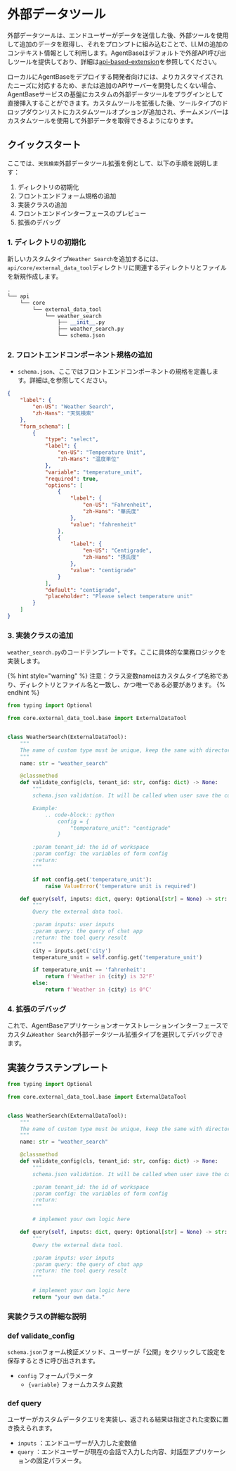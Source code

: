 # 外部データツール

外部データツールは、エンドユーザーがデータを送信した後、外部ツールを使用して追加のデータを取得し、それをプロンプトに組み込むことで、LLMの追加のコンテキスト情報として利用します。AgentBaseはデフォルトで外部API呼び出しツールを提供しており、詳細は[api-based-extension](../api-based-extension/ "mention")を参照してください。

ローカルにAgentBaseをデプロイする開発者向けには、よりカスタマイズされたニーズに対応するため、または追加のAPIサーバーを開発したくない場合、AgentBaseサービスの基盤にカスタムの外部データツールをプラグインとして直接挿入することができます。カスタムツールを拡張した後、ツールタイプのドロップダウンリストにカスタムツールオプションが追加され、チームメンバーはカスタムツールを使用して外部データを取得できるようになります。

## クイックスタート

ここでは、`天気検索`外部データツール拡張を例として、以下の手順を説明します：

1. ディレクトリの初期化
2. フロントエンドフォーム規格の追加
3. 実装クラスの追加
4. フロントエンドインターフェースのプレビュー
5. 拡張のデバッグ

### 1. **ディレクトリの初期化**

新しいカスタムタイプ`Weather Search`を追加するには、`api/core/external_data_tool`ディレクトリに関連するディレクトリとファイルを新規作成します。

```python
.
└── api
    └── core
        └── external_data_tool
            └── weather_search
                ├── __init__.py
                ├── weather_search.py
                └── schema.json
```

### 2. **フロントエンドコンポーネント規格の追加**

* `schema.json`、ここではフロントエンドコンポーネントの規格を定義します。詳細は[.](./ "mention")を参照してください。

```json
{
    "label": {
        "en-US": "Weather Search",
        "zh-Hans": "天気検索"
    },
    "form_schema": [
        {
            "type": "select",
            "label": {
                "en-US": "Temperature Unit",
                "zh-Hans": "温度単位"
            },
            "variable": "temperature_unit",
            "required": true,
            "options": [
                {
                    "label": {
                        "en-US": "Fahrenheit",
                        "zh-Hans": "華氏度"
                    },
                    "value": "fahrenheit"
                },
                {
                    "label": {
                        "en-US": "Centigrade",
                        "zh-Hans": "摂氏度"
                    },
                    "value": "centigrade"
                }
            ],
            "default": "centigrade",
            "placeholder": "Please select temperature unit"
        }
    ]
}
```

### 3. 実装クラスの追加

`weather_search.py`のコードテンプレートです。ここに具体的な業務ロジックを実装します。

{% hint style="warning" %}
注意：クラス変数nameはカスタムタイプ名称であり、ディレクトリとファイル名と一致し、かつ唯一である必要があります。
{% endhint %}

```python
from typing import Optional

from core.external_data_tool.base import ExternalDataTool


class WeatherSearch(ExternalDataTool):
    """
    The name of custom type must be unique, keep the same with directory and file name.
    """
    name: str = "weather_search"

    @classmethod
    def validate_config(cls, tenant_id: str, config: dict) -> None:
        """
        schema.json validation. It will be called when user save the config.

        Example:
            .. code-block:: python
                config = {
                    "temperature_unit": "centigrade"
                }

        :param tenant_id: the id of workspace
        :param config: the variables of form config
        :return:
        """

        if not config.get('temperature_unit'):
            raise ValueError('temperature unit is required')

    def query(self, inputs: dict, query: Optional[str] = None) -> str:
        """
        Query the external data tool.

        :param inputs: user inputs
        :param query: the query of chat app
        :return: the tool query result
        """
        city = inputs.get('city')
        temperature_unit = self.config.get('temperature_unit')

        if temperature_unit == 'fahrenheit':
            return f'Weather in {city} is 32°F'
        else:
            return f'Weather in {city} is 0°C'
```

<!-- ### 4. **フロントエンドインターフェースのプレビュー**

上記の手順を実行し、サービスを実行すると、新しいカスタムタイプが表示されます。

Image todo -->

### 4. **拡張のデバッグ**

これで、AgentBaseアプリケーションオーケストレーションインターフェースでカスタム`Weather Search`外部データツール拡張タイプを選択してデバッグできます。

## 実装クラステンプレート

```python
from typing import Optional

from core.external_data_tool.base import ExternalDataTool


class WeatherSearch(ExternalDataTool):
    """
    The name of custom type must be unique, keep the same with directory and file name.
    """
    name: str = "weather_search"

    @classmethod
    def validate_config(cls, tenant_id: str, config: dict) -> None:
        """
        schema.json validation. It will be called when user save the config.

        :param tenant_id: the id of workspace
        :param config: the variables of form config
        :return:
        """

        # implement your own logic here

    def query(self, inputs: dict, query: Optional[str] = None) -> str:
        """
        Query the external data tool.

        :param inputs: user inputs
        :param query: the query of chat app
        :return: the tool query result
        """
       
        # implement your own logic here
        return "your own data."
```

### 実装クラスの詳細な説明

### def validate\_config

`schema.json`フォーム検証メソッド、ユーザーが「公開」をクリックして設定を保存するときに呼び出されます。

* `config` フォームパラメータ
  * `{variable}` フォームカスタム変数

### def query

ユーザーがカスタムデータクエリを実装し、返される結果は指定された変数に置き換えられます。

* `inputs` ：エンドユーザーが入力した変数値
* `query` ：エンドユーザーが現在の会話で入力した内容、対話型アプリケーションの固定パラメータ。